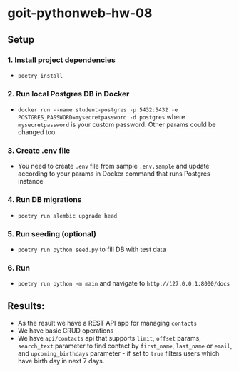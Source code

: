 # goit-pythonweb-hw-08

## Setup

### 1. Install project dependencies

-  `poetry install`

### 2. Run local Postgres DB in Docker

- `docker run --name student-postgres -p 5432:5432 -e POSTGRES_PASSWORD=mysecretpassword -d postgres` where `mysecretpassword` is your custom password. Other params could be changed too.

### 3. Create .env file

- You need to create `.env` file from sample `.env.sample` and update according to your params in Docker command that runs Postgres instance

### 4. Run DB migrations

- `poetry run alembic upgrade head`

### 5. Run seeding (optional)

- `poetry run python seed.py` to fill DB with test data

### 6. Run

- `poetry run python -m main` and navigate to `http://127.0.0.1:8000/docs`

## Results:

- As the result we have a REST API app for managing `contacts`
- We have basic CRUD operations
- We have `api/contacts` api that supports `limit`, `offset` params, `search_text` parameter to find contact by `first_name`, `last_name` or `email`, and `upcoming_birthdays` parameter - if set to `true` filters users which have birth day in next 7 days.